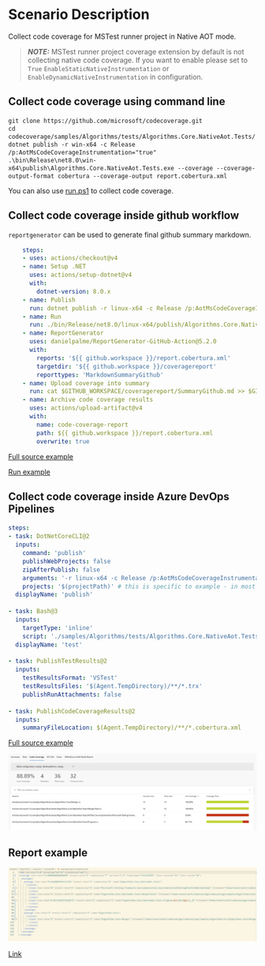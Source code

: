 # Scenario Description

Collect code coverage for MSTest runner project in Native AOT mode.

> **_NOTE:_** MSTest runner project coverage extension by default is not collecting native code coverage. If you want to enable please set to `True` `EnableStaticNativeInstrumentation` or `EnableDynamicNativeInstrumentation` in configuration.

## Collect code coverage using command line

```shell
git clone https://github.com/microsoft/codecoverage.git
cd codecoverage/samples/Algorithms/tests/Algorithms.Core.NativeAot.Tests/
dotnet publish -r win-x64 -c Release /p:AotMsCodeCoverageInstrumentation="true"
.\bin\Release\net8.0\win-x64\publish\Algorithms.Core.NativeAot.Tests.exe --coverage --coverage-output-format cobertura --coverage-output report.cobertura.xml
```

You can also use [run.ps1](run.ps1) to collect code coverage.

## Collect code coverage inside github workflow

`reportgenerator` can be used to generate final github summary markdown.

```yml
    steps:
    - uses: actions/checkout@v4
    - name: Setup .NET
      uses: actions/setup-dotnet@v4
      with:
        dotnet-version: 8.0.x
    - name: Publish
      run: dotnet publish -r linux-x64 -c Release /p:AotMsCodeCoverageInstrumentation="true"
    - name: Run
      run: ./bin/Release/net8.0/linux-x64/publish/Algorithms.Core.NativeAot.Tests --coverage --coverage-output $GITHUB_WORKSPACE/report.cobertura.xml --coverage-output-format cobertura
    - name: ReportGenerator
      uses: danielpalme/ReportGenerator-GitHub-Action@5.2.0
      with:
        reports: '${{ github.workspace }}/report.cobertura.xml'
        targetdir: '${{ github.workspace }}/coveragereport'
        reporttypes: 'MarkdownSummaryGithub'
    - name: Upload coverage into summary
      run: cat $GITHUB_WORKSPACE/coveragereport/SummaryGithub.md >> $GITHUB_STEP_SUMMARY
    - name: Archive code coverage results
      uses: actions/upload-artifact@v4
      with:
        name: code-coverage-report
        path: ${{ github.workspace }}/report.cobertura.xml
        overwrite: true
```

[Full source example](../../../../.github/workflows/Algorithms_Scenario06.yml)

[Run example](../../../../../../actions/workflows/Algorithms_Scenario06.yml)

## Collect code coverage inside Azure DevOps Pipelines

```yml
steps:
- task: DotNetCoreCLI@2
  inputs:
    command: 'publish'
    publishWebProjects: false
    zipAfterPublish: false
    arguments: '-r linux-x64 -c Release /p:AotMsCodeCoverageInstrumentation="true"'
    projects: '$(projectPath)' # this is specific to example - in most cases not needed
  displayName: 'publish'

- task: Bash@3
  inputs:
    targetType: 'inline'
    script: './samples/Algorithms/tests/Algorithms.Core.NativeAot.Tests/bin/Release/net8.0/linux-x64/publish/Algorithms.Core.NativeAot.Tests --coverage --coverage-output-format cobertura --coverage-output $(Agent.TempDirectory)/report.cobertura.xml --report-trx --results-directory $(Agent.TempDirectory)'
  displayName: 'test'

- task: PublishTestResults@2
  inputs:
    testResultsFormat: 'VSTest'
    testResultsFiles: '$(Agent.TempDirectory)/**/*.trx'
    publishRunAttachments: false

- task: PublishCodeCoverageResults@2
  inputs:
    summaryFileLocation: $(Agent.TempDirectory)/**/*.cobertura.xml
```

[Full source example](azure-pipelines.yml)

![alt text](azure-pipelines.jpg "Code Coverage tab in Azure DevOps pipelines")

## Report example

![alt text](example.report.jpg "Example report")

[Link](example.report.cobertura.xml)

